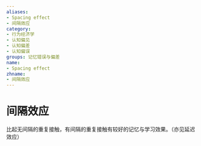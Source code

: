 ```yaml
---
aliases:
- Spacing effect
- 间隔效应
category:
- 行为经济学
- 认知偏见
- 认知偏差
- 认知偏误
groups: 记忆错误与偏差
name:
- Spacing effect
zhname:
- 间隔效应
---
```


# 间隔效应

比起无间隔的重复接触，有间隔的重复接触有较好的记忆与学习效果。（亦见延迟效应）
